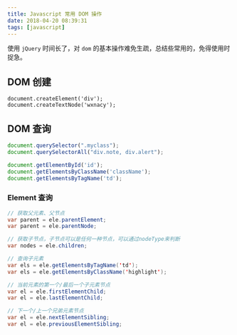 ```yaml
---
title: Javascript 常用 DOM 操作
date: 2018-04-20 08:39:31
tags: [javascript]
---
```


使用 `jQuery` 时间长了，对 `dom` 的基本操作难免生疏，总结些常用的，免得使用时捉急。
<!-- more --><!-- toc -->
## DOM 创建

```vim
document.createElement('div');
document.createTextNode('wxnacy');
```

## DOM 查询

```javascript
document.querySelector(".myclass");
document.querySelectorAll("div.note, div.alert");

document.getElementById('id');
document.getElementsByClassName('className');
document.getElementsByTagName('td');
```

### Element 查询

```java
// 获取父元素、父节点
var parent = ele.parentElement;
var parent = ele.parentNode;

// 获取子节点，子节点可以是任何一种节点，可以通过nodeType来判断
var nodes = ele.children;

// 查询子元素
var els = ele.getElementsByTagName('td');
var els = ele.getElementsByClassName('highlight');

// 当前元素的第一个/最后一个子元素节点
var el = ele.firstElementChild;
var el = ele.lastElementChild;

// 下一个/上一个兄弟元素节点
var el = ele.nextElementSibling;
var el = ele.previousElementSibling;
```
